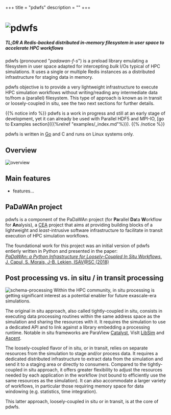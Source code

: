 +++
title = "pdwfs"
description = ""
+++

# ![pdwfs](/logo.png?height=120px)

##### TL;DR A Redis-backed distributed in-memory filesystem in user space to accelerate HPC workflows
pdwfs (pronounced "*padawan-f-s*") is a preload library emulating a filesystem in user space adapted for intercepting *bulk* I/Os typical of HPC simulations. It uses a single or multiple Redis instances as a distributed infrastructure for staging data in memory.

pdwfs objective is to provide a very lightweight infrastructure to execute HPC simulation workflows without writing/reading any intermediate data to/from a (parallel) filesystem. This type of approach is known as in transit or loosely-coupled in situ, see the two next sections for further details.

{{% notice info %}}
pdwfs is a work in progress and still at an early stage of development, yet it can already be used with Parallel HDF5 and MPI-IO, [go to Examples section]({{%relref "examples/_index.md"%}}).
{{% /notice %}}

pdwfs is written in [Go](https://golang.org) and C and runs on Linux systems only.

## Overview

![overview](/pdwfs-overview.png?height=350px)



## Main features

* features...

## PaDaWAn project

pdwfs is a component of the PaDaWAn project (for **Pa**rallel **Da**ta **W**orkflow for **An**alysis), a [CEA](http://www.cea.fr) project that aims at providing building blocks of a lightweight and *least*-intrusive software infrastructure to facilitate in transit execution of HPC simulation workflows. 

The foundational work for this project was an initial version of pdwfs entierly written in Python and presented in the paper:  
[*PaDaWAn: a Python Infrastructure for Loosely-Coupled In Situ Workflows*, J. Capul, S. Morais, J-B. Lekien, ISAV@SC (2018)](https://www.google.com/url?sa=t&rct=j&q=&esrc=s&source=web&cd=1&cad=rja&uact=8&ved=2ahUKEwjJn9npiprhAhWKqZ4KHbviDBcQFjAAegQIARAC&url=https%3A%2F%2Fsc18.supercomputing.org%2Fproceedings%2Fworkshops%2Fworkshop_files%2Fws_isav116s3-file1.pdf&usg=AOvVaw3KqucnBMfYd__FLgMGzM2e)


## Post processing vs. in situ / in transit processing
![schema-processing](/schema-processing.png?height=400px)
Within the HPC community, in situ processing is getting significant interest as a potential enabler for future exascale-era simulations. 

The original in situ approach, also called tightly-coupled in situ, consists in executing data processing routines within the same address space as the simulation and sharing the resources with it. It requires the simulation to use a dedicated API and to link against a library embedding a processing runtime. Notable in situ frameworks are ParaView [Catalyst](https://www.paraview.org/in-situ/), VisIt [LibSim](https://wci.llnl.gov/simulation/computer-codes/visit) and [Ascent](https://github.com/Alpine-DAV/ascent).

The loosely-coupled flavor of in situ, or in transit, relies on separate resources from the simulation to stage and/or process data. It requires a dedicated distributed infrastructure to extract data from the simulation and send it to a staging area or directly to consumers. Compared to the tightly-coupled in situ approach, it offers greater  flexibility to adjust the resources needed by each application in the workflow (not bound to efficiently use the same resources as the simulation). It can also accommodate a larger variety of workflows, in particular those requiring memory space for data windowing (e.g. statistics, time integration).

This latter approach, loosely-coupled in situ or in transit, is at the core of pdwfs. 



